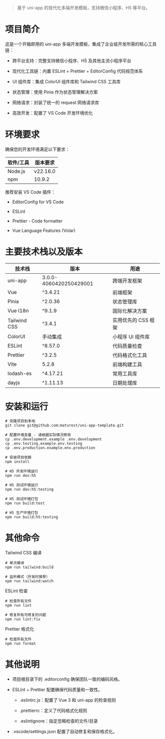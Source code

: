 > 基于 uni-app 的现代化多端开发模板，支持微信小程序、H5 等平台。

# 项目简介

这是一个开箱即用的 uni-app 多端开发模板，集成了企业级开发所需的核心工具链：

- 跨平台支持：完整支持微信小程序、H5 及其他主流小程序平台

- 现代化工具链：内置 ESLint + Prettier + EditorConfig 代码规范体系

- UI 组件库：集成 ColorUI 组件库和 Tailwind CSS 工具库

- 状态管理：使用 Pinia 作为状态管理解决方案

- 网络请求：封装了统一的 request 网络请求库

- 高效开发：配置了 VS Code 开发环境优化

# 环境要求
确保您的开发环境满足以下要求：

|软件/工具|	版本要求|
|--|--|
|Node.js|	v22.16.0|
|npm|	10.9.2|

推荐安装 VS Code 插件：

- EditorConfig for VS Code

- ESLint

- Prettier - Code formatter

- Vue Language Features (Volar)


# 主要技术栈以及版本

| 技术栈 | 版本 | 用途|
| --- | --- |---|
| uni-app | 3.0.0-4060420250429001 | 跨端开发框架 |
| Vue | ^3.4.21 | 前端框架 |
| Pinia | ^2.0.36 | 状态管理库 |
| Vue I18n | ^9.1.9 | 国际化解决方案 |
| Tailwind CSS | ^3.4.1 | 实用优先的 CSS 框架 |
| ColorUI | 手动集成 | 小程序 UI 组件库 |
| ESLint | ^8.57.0 | 代码质量检查 |
| Prettier | ^3.2.5 | 代码格式化工具 |
| Vite | 5.2.8 | 前端构建工具 |
| lodash-es | ^4.17.21 | 常用工具库 |
| dayjs | ^1.11.13 | 日期处理库 |


# 安装和运行

```
# 克隆项目到本地
git clone git@github.com:maturest/uni-app-template.git

# 配置环境变量 - 请根据实际情况修改
cp .env.development.example .env.development
cp .env.testing.example.env.testing
cp .env.production.example.env.production

# 安装项目依赖
npm install

# H5 开发环境运行
npm run dev:h5

# H5 测试环境运行
npm run dev:h5:testing

# H5 测试环境打包
npm run build:test

# H5 生产环境打包
npm run build:h5:testing

```

# 其他命令

Tailwind CSS 编译

```
# 单次编译
npm run tailwind:build

# 监听模式（开发时推荐）
npm run tailwind:watch
```

ESLint 检查

```
# 检查所有文件
npm run lint

# 修复所有可修复的问题
npm run lint:fix
```

Prettier 格式化

```
# 检查所有文件
npm run format
```

# 其他说明

- 项目根目录下的 .editorconfig 确保团队一致的编码风格。

- ESLint + Prettier 配置确保代码质量和一致性。
  - .eslintrc.js：配置了 Vue 3 和 uni-app 的检查规则

  - .prettierrc：定义了代码格式化规则

  - .eslintignore：指定忽略检查的文件/目录

- .vscode/settings.json 配置了自动修复和保存格式化。
